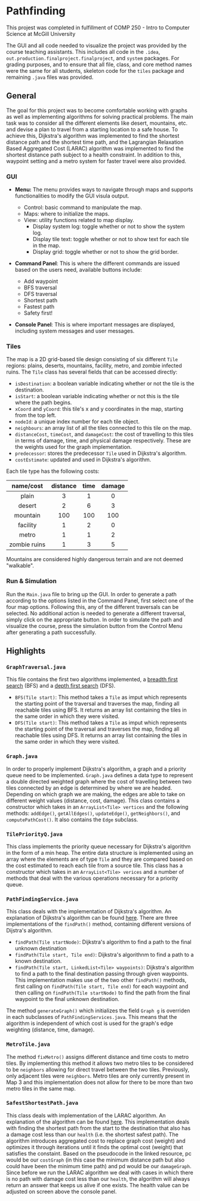 # Pathfinding

This projest was completed in fulfillment of COMP 250 - Intro to Computer Science at McGill University

The GUI and all code needed to visualize the project was provided by the course teaching assistants.
This includes all code in the `.idea`, `out.production.finalproject.finalproject`, and `system` packages.
For grading purposes, and to ensure that all file, class, and core method names were the same for all students, 
skeleton code for the `tiles` package and remaining `.java` files was provided.

## General

The goal for this project was to become comfortable working with graphs as well as implementing algorithms for solving practical problems.
The main task was to consider all the different elements like desert, mountains, etc. and devise a plan to travel from a starting location to a safe house.
To achieve this, Dijkstra's algorithm was implemented to find the shortest distance path and the shortest time path,
and the Lagrangian Relaxation Based Aggregated Cost (LARAC) algorithm was implemented to find the shortest distance path subject to a health constraint.
In addition to this, waypoint setting and a metro system for faster travel were also provided.

### GUI
* **Menu:** The menu provides ways to navigate through maps and supports functionalities to modify the GUI visula output.
  * Control: basic command to manipulate the map.
  * Maps: where to initialize the maps.
  * View: utility functions related to map display.
    * Display system log: toggle whether or not to show the system log.
    * Display tile text: toggle whether or not to show text for each tile in the map.
    * Display grid: toggle whether or not to show the grid border.
    
* **Command Panel**: This is where the different commands are issued based on the users need, available buttons include:
  * Add waypoint
  * BFS traversal
  * DFS traversal
  * Shortest path
  * Fastest path
  * Safety first!
  
* **Console Panel**: This is where important messages are displayed, including system messages and user messages.

### Tiles

The map is a 2D grid-based tile design consisting of six different `Tile` regions: plains, deserts, mountains, facility, metro, and zombie infected ruins.
The `Tile` class has several fields that can be accessed directly:

* `isDestination`: a boolean variable indicating whether or not the tile is the destination.
* `isStart`: a boolean variable indicating whether or not this is the tile where the path begins.
* `xCoord` and `yCoord`: this tile's x and y coordinates in the map, starting from the top left.
* `nodeId`: a unique index number for each tile object.
* `neighbours`: an array list of all the tiles connected to this tile on the map.
* `distanceCost`, `timeCost`, and `damageCost`: the cost of travelling to this tiles in terms of damage, time, and physical damage respectively.
These are the weights used for the graph implementation.
* `predecessor`: stores the predecessor `Tile` used in Dijkstra's algorithm.
* `costEstimate`: updated and used in Dijkstra's algorithm.

Each tile type has the following costs:

| name/cost | distance | time | damage|
|:--:|:--:|:--:|:--:|
| plain | 3 | 1 | 0 |
| desert | 2 | 6 | 3 |
| mountain | 100 | 100 | 100 |
| facility | 1 | 2 | 0 |
| metro | 1 | 1 | 2 |
| zombie ruins| 1 | 3 | 5 |

Mountains are considered highly dangerous terrain and are not deemed "walkable".

### Run & Simulation

Run the `Main.java` file to bring up the GUI.
In order to generate a path according to the options listed in the Command Panel, first select one of the four map options.
Following this, any of the different traversals can be selected.
No additional action is needed to generate a different traversal, simply click on the appropriate button.
In order to simulate the path and visualize the course, press the simulation button from the Control Menu after generating a path successfully.

## Highlights

### `GraphTraversal.java`

This file contains the first two algorithms implemented, a [breadth first search](https://en.wikipedia.org/wiki/Breadth-first_search) (BFS)
and a [depth first search](https://en.wikipedia.org/wiki/Depth-first_search) (DFS).

* `BFS(Tile start)`: This method takes a `Tile` as imput which represents the starting point of the traversal and traverses the map,
finding all reachable tiles using BFS. 
It returns an array list containing the tiles in the same order in which they were visited.
* `DFS(Tile start)`: This method takes a `Tile` as imput which represents the starting point of the traversal and traverses the map,
finding all reachable tiles using DFS.
It returns an array list containing the tiles in the same order in which they were visited.

### `Graph.java`

In order to properly implement Dijkstra's algorithm, a graph and a priority queue need to be implemented.
`Graph.java` defines a data type to represent a double directed weighted graph where the cost of travelling between two tiles
connected by an edge is determined by where we are headed.
Depending on which graph we are making, the edges are able to take on different weight values (distance, cost, damage).
This class contains a constructor which takes in an `ArrayList<Tile> vertices` and the following methods:
`addEdge()`, `getAllEdges()`, `updateEdge()`, `getNeighbors()`, and `computePathCost()`.
It also contains the `Edge` subclass.

### `TilePriorityQ.java`

This class implements the priority queue necessary for Dijkstra's algorithm in the form of a min heap.
The entire data structure is implemented using an array where the elements are of type `Tile` and they are compared
based on the cost estimated to reach each tile from a source tile.
This class has a constructor which takes in an `ArrayList<Tile> verices` and a number of methods that deal with the various operations necessary for a priority queue.

### `PathFindingService.java`

This class deals with the implementation of Dijkstra's algorithm. An explanation of Dijkstra's algorithm can be found [here](https://en.wikipedia.org/wiki/Dijkstra%27s_algorithm).
There are three implementations of the `findPath()` method, containing different versions of Dijstra's algorithm.
* `findPath(Tile startNode)`: Dijkstra's algorithm to find a path to the final unknown destination
* `findPath(Tile start, Tile end)`: Dijkstra's algorithnm to find a path to a known destination.
* `findPath(Tile start, LinkedList<Tile> waypoints)`: Dijkstra's algorithm to find a path to the final destination passing through given waypoints.
This implementation makes use of the two other `findPath()` methods, first calling on `findPath(Tile start, Tile end)` for each waypoint
and then calling on `findPath(Tile startNode)` to find the path from the final waypoint to the final unknown destination.

The method `generateGraph()` which initializes the field `Graph g` is overriden in each subclasses of `PathFindingServices.java`.
This means that the algorithm is independent of which cost is used for the graph's edge weighting (distance, time, damage).

### `MetroTile.java`

The method `fixMetro()` assigns different distance and time costs to metro tiles.
By implementing this method it allows two metro tiles to be considered to be `neighbors` allowing for direct travel between the two tiles.
Previously, only adjacent tiles were `neighbors`.
Metro tiles are only currently present in Map 3 and this implementation does not allow for there to be more than two metro tiles in the same map.

### `SafestShortestPath.java`

This class deals with implementation of the LARAC algorithm.
An explanation of the algorithm can be found [here](https://cs.ou.edu/~thulasi/Misc/AKCE%20October%2025.pdf).
This implementation deals with finding the shortest path from the start to the destination that also has a damage cost less than our `health`
(i.e. the shortest safest path).
The algorithm introduces aggregated cost to replace graph cost (weight) and optimizes it through iterations until it finds the optimal cost (weight)
that satisfies the constaint.
Based on the pseudocode in the linked resource, pc would be our `costGraph` (in this case the minimum distance path but also could have been the minimum time path)
and pd would be our `damageGraph`.
Since before we run the LARAC algorithm we deal with cases in which there is no path with damage cost less than our `health`,
the algorithm will always return an answer that keeps us alive if one exists.
The health value can be adjusted on screen above the console panel.
